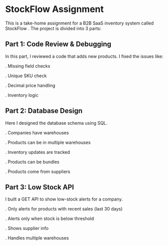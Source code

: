 #  StockFlow Assignment

This is a take-home assignment for a B2B SaaS inventory system called StockFlow . The project is divided into 3 parts:

## Part 1: Code Review & Debugging

In this part, I reviewed a code that adds new products. I fixed the issues like:

. Missing field checks

. Unique SKU check

. Decimal price handling

. Inventory logic

## Part 2: Database Design

Here I designed the database schema using SQL.

. Companies have warehouses  

. Products can be in multiple warehouses  

. Inventory updates are tracked  

. Products can be bundles  

. Products come from suppliers

## Part 3: Low Stock API

I built a GET API to show low-stock alerts for a company.

. Only alerts for products with recent sales (last 30 days)

. Alerts only when stock is below threshold

. Shows supplier info

. Handles multiple warehouses


